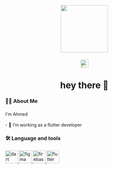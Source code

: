 <div align="center">
  <img height="150" src="https://raw.githubusercontent.com/abhisheknaiidu/abhisheknaiidu/master/code.gif"  />
</div>

###

<div align="center">
  <a href="https://www.linkedin.com/in/zhran8a443207">
  <img src="https://img.shields.io/static/v1?message=AhmedZhran&logo=linkedin&label=&color=0077B5&logoColor=white&labelColor=&style=for-the-badge" height="25" alt="LinkdIn" />
    
</a>
 <div style="text-align: center;">

</div>

###



###

<h1 align="center">hey there 👋</h1>

###

<h3 align="left">👩‍💻  About Me</h3>

###

<p align="left">I'm Ahmed <br><br>- 🔭 I’m working as a flutter developer<br></p>


###

<h3 align="left">🛠 Language and tools</h3>

###


<p align="left">  <a href="https://dart.dev" target="_blank" rel="noreferrer"> <img src="https://www.vectorlogo.zone/logos/dartlang/dartlang-icon.svg" alt="dart" width="40" height="40"/> </a><a href="https://www.figma.com/" target="_blank" rel="noreferrer"> <img src="https://www.vectorlogo.zone/logos/figma/figma-icon.svg" alt="figma" width="40" height="40"/> </a> <a href="https://firebase.google.com/" target="_blank" rel="noreferrer"> <img src="https://www.vectorlogo.zone/logos/firebase/firebase-icon.svg" alt="firebase" width="40" height="40"/> </a> <a href="https://flutter.dev" target="_blank" rel="noreferrer"> <img src="https://www.vectorlogo.zone/logos/flutterio/flutterio-icon.svg" alt="flutter" width="40" height="40"/> </a>  </a>  </p>

###



###


</div>

###
